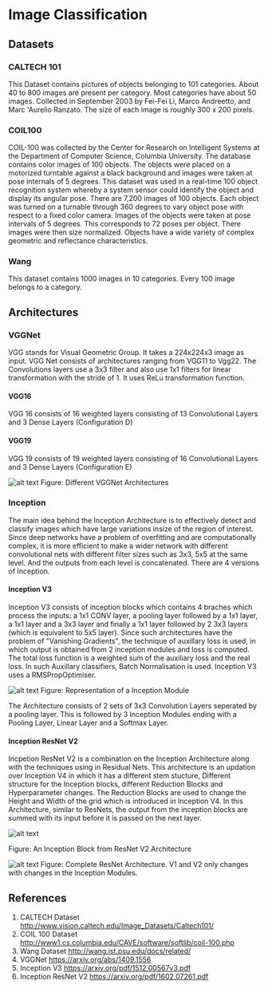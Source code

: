 # Image Classification

## Datasets
### CALTECH 101
This Dataset contains pictures of objects belonging to 101 categories. About 40 to 800 images are present per category. Most categories have about 50 images. Collected in September 2003 by Fei-Fei Li, Marco Andreetto, and Marc 'Aurelio Ranzato.  The size of each image is roughly 300 x 200 pixels.

### COIL100
COIL-100 was collected by the Center for Research on Intelligent Systems at the Department of Computer Science, Columbia University. The database contains color images of 100 objects. The objects were placed on a motorized turntable against a black background and images were taken at pose internals of 5 degrees. This dataset was used in a real-time 100 object recognition system whereby a system sensor could identify the object and display its angular pose. There are 7,200 images of 100 objects. Each object was turned on a turnable through 360 degrees to vary object pose with respect to a fixed color camera. Images of the objects were taken at pose intervals of 5 degrees. This corresponds to 72 poses per object. There images were then size normalized. Objects have a wide variety of complex geometric and reflectance characteristics.

### Wang
This dataset contains 1000 images in 10 categories. Every 100 image belongs to a category.

## Architectures
### VGGNet
VGG stands for Visual Geometric Group. It takes a 224x224x3 image as input. VGG Net consists of architectures ranging from VGG11 to Vgg22. The Convolutions layers use a 3x3 filter and also use 1x1 filters for linear transformation with the stride of 1. It uses ReLu transformation function.

#### VGG16
VGG 16 consists of 16 weighted layers consisting of 13 Convolutional Layers and 3 Dense Layers (Configuration D)

#### VGG19
VGG 19 consists of 19 weighted layers consisting of 16 Convolutional Layers and 3 Dense Layers (Configuration E)

![alt text](https://github.com/niranjana98/Image-Classification/blob/main/VGGNet.png)
Figure: Different VGGNet Architectures

### Inception
The main idea behind the Inception Architecture is to effectively detect and classify images which have large variations insize of the region of interest. Since deep networks have a problem of overfitting and are computationally complex, it is more efficient to make a wider network with different convolutional nets with different filter sizes such as 3x3, 5x5 at the same level. And the outputs from each level is concatenated. There are 4 versions of Inception. 

#### Inception V3
Inception V3 consists of inception blocks which contains 4 braches which process the inputs: a 1x1 CONV layer, a pooling layer followed by a 1x1 layer, a 1x1 layer and a 3x3 layer and finally a 1x1 layer followed by 2 3x3 layers (which is equivalent to 5x5 layer). Since such architectures have the problem of "Vanishing Gradients", the technique of auxillary loss is used, in which output is obtained from 2 inception modules and loss is computed. The total loss function is a weighted sum of the auxiliary loss and the real loss. In such Auxillary classifiers, Batch Normalisation is used. Inception V3 uses a RMSPropOptimiser.

![alt text](https://github.com/niranjana98/Image-Classification/blob/main/Inception%20Module.png)
Figure: Representation of a Inception Module

The Architecture consists of 2 sets of 3x3 Convolution Layers seperated by a pooling layer. This is followed by 3 Inception Modules ending with a Pooling Layer, Linear Layer and a Softmax Layer.

#### Inception ResNet V2
Incpetion ResNet V2 is a combination on the Inception Architecture along with the techniques using in Residual Nets. This architecture is an updation over Inception V4 in which it has a different stem stucture, Different structure for the Inception blocks, different Reduction Blocks and Hyperparameter changes. The Reduction Blocks are used to change the Height and Width of the grid which is introduced in Inception V4. In this Architecture, similar to ResNets, the output from the inception blocks are summed with its input before it is passed on the next layer. 

![alt text](https://github.com/niranjana98/Image-Classification/blob/main/Inception%20Block%20-%20ResNet.png)

Figure: An Inception Block from ResNet V2 Architecture

![alt text](https://github.com/niranjana98/Image-Classification/blob/main/ResNet%20Architecture.png)
Figure: Complete ResNet Architecture. V1 and V2 only changes with changes in the Inception Modules. 
## References
1. CALTECH Dataset http://www.vision.caltech.edu/Image_Datasets/Caltech101/
2. COIL 100 Dataset http://www1.cs.columbia.edu/CAVE/software/softlib/coil-100.php
3. Wang Dataset http://wang.ist.psu.edu/docs/related/
4. VGGNet https://arxiv.org/abs/1409.1556
5. Inception V3 https://arxiv.org/pdf/1512.00567v3.pdf
6. Inception ResNet V2 https://arxiv.org/pdf/1602.07261.pdf

